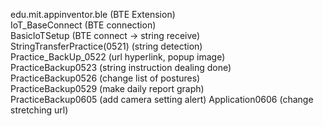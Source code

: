 edu.mit.appinventor.ble	  (BTE Extension)   
IoT_BaseConnect   (BTE connection)   
BasicIoTSetup   (BTE connect -> string receive)   
StringTransferPractice(0521)   (string detection)   
Practice_BackUp_0522   (url hyperlink, popup image)   
PracticeBackup0523   (string instruction dealing done)   
PracticeBackup0526   (change list of postures)   
PracticeBackup0529   (make daily report graph)   
PracticeBackup0605   (add camera setting alert)
Application0606      (change stretching url)
